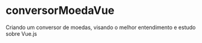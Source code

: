 # conversorMoedaVue
Criando um conversor de moedas, visando o melhor entendimento e estudo sobre Vue.js
